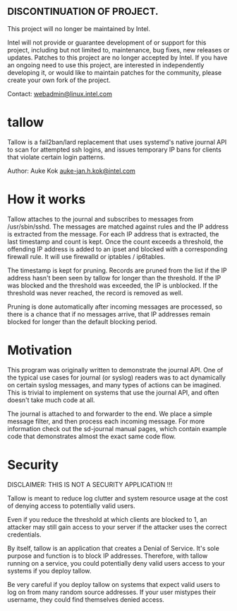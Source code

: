 ## DISCONTINUATION OF PROJECT. 

This project will no longer be maintained by Intel. 

Intel will not provide or guarantee development of or support for this project, including but not limited to, maintenance, bug fixes, new releases or updates. Patches to this project are no longer accepted by Intel. If you have an ongoing need to use this project, are interested in independently developing it, or would like to maintain patches for the community, please create your own fork of the project.

Contact: webadmin@linux.intel.com  

tallow
======

Tallow is a fail2ban/lard replacement that uses systemd's native
journal API to scan for attempted ssh logins, and issues temporary
IP bans for clients that violate certain login patterns.

Author: Auke Kok <auke-jan.h.kok@intel.com>


How it works
============

Tallow attaches to the journal and subscribes to messages from
/usr/sbin/sshd. The messages are matched against rules and the IP
address is extracted from the message.  For each IP address that is
extracted, the last timestamp and count is kept. Once the count exceeds
a threshold, the offending IP address is added to an ipset and blocked 
with a corresponding firewall rule. It will use firewalld or 
iptables / ip6tables.

The timestamp is kept for pruning. Records are pruned from the list
if the IP address hasn't been seen by tallow for longer than the
threshold. If the IP was blocked and the threshold was exceeded,
the IP is unblocked. If the threshold was never reached, the record
is removed as well.

Pruning is done automatically after incoming messages are processed,
so there is a chance that if no messages arrive, that IP addresses
remain blocked for longer than the default blocking period.



Motivation
==========

This program was originally written to demonstrate the journal API. One
of the typical use cases for journal (or syslog) readers was to act
dynamically on certain syslog messages, and many types of actions
can be imagined. This is trivial to implement on systems that use
the journal API, and often doesn't take much code at all.

The journal is attached to and forwarder to the end. We place a
simple message filter, and then process each incoming message. For
more information check out the sd-journal manual pages, which contain
example code that demonstrates almost the exact same code flow.



Security
========

DISCLAIMER: THIS IS NOT A SECURITY APPLICATION !!!

Tallow is meant to reduce log clutter and system resource usage at
the cost of denying access to potentially valid users.

Even if you reduce the threshold at which clients are blocked to 1,
an attacker may still gain access to your server if the attacker uses
the correct credentials.

By itself, tallow is an application that creates a Denial
of Service. It's sole purpose and function is to block IP
addresses. Therefore, with tallow running on a service, you could
potentially deny valid users access to your systems if you deploy
tallow.

Be very careful if you deploy tallow on systems that expect valid
users to log on from many random source addresses. If your user
mistypes their username, they could find themselves denied access.